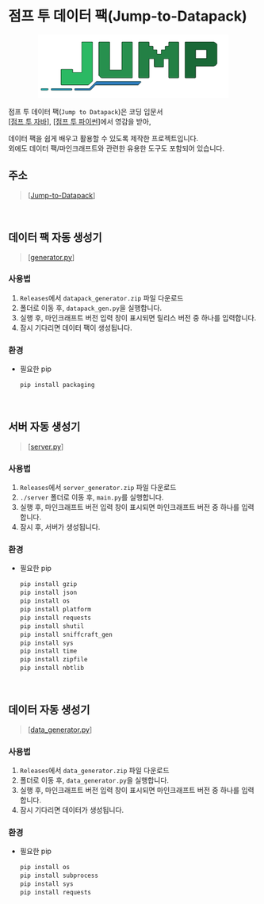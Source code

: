 # 점프 투 데이터 팩(Jump-to-Datapack)

<div align="center"><img src="assets/icon.png" height="128"/></div>

점프 투 데이터 팩(`Jump to Datapack`)은 코딩 입문서  
[[점프 투 자바](https://wikidocs.net/book/31)], [[점프 투 파이썬](https://wikidocs.net/book/1)]에서 영감을 받아,

데이터 팩을 쉽게 배우고 활용할 수 있도록 제작한 프로젝트입니다.  
외에도 데이터 팩/마인크래프트와 관련한 유용한 도구도 포함되어 있습니다.

## 주소
> [[Jump-to-Datapack](https://quam-12.github.io/Jump-to-Datapack/)]

<br/>

## 데이터 팩 자동 생성기
> [[generator.py](util/datapack_gen.py)]

### 사용법
1. `Releases`에서 `datapack_generator.zip` 파일 다운로드
2. 폴더로 이동 후, `datapack_gen.py`을 실행합니다.
3. 실행 후, 마인크래프트 버전 입력 창이 표시되면 릴리스 버전 중 하나를 입력합니다.
4. 잠시 기다리면 데이터 팩이 생성됩니다.

### 환경
- 필요한 pip
  ```bash
  pip install packaging
  ```

<br/>

## 서버 자동 생성기
> [[server.py](util/server/main.py)]

### 사용법
1. `Releases`에서 `server_generator.zip` 파일 다운로드
2. `./server` 폴더로 이동 후, `main.py`를 실행합니다.
3. 실행 후, 마인크래프트 버전 입력 창이 표시되면 마인크래프트 버전 중 하나를 입력합니다.
4. 잠시 후, 서버가 생성됩니다.

### 환경
- 필요한 pip
  ```bash
  pip install gzip
  pip install json
  pip install os
  pip install platform
  pip install requests
  pip install shutil
  pip install sniffcraft_gen
  pip install sys
  pip install time
  pip install zipfile
  pip install nbtlib
  ```

<br/>

## 데이터 자동 생성기
> [[data_generator.py](util/data_generator.py)]

### 사용법
1. `Releases`에서 `data_generator.zip` 파일 다운로드
2. 폴더로 이동 후, `data_generator.py`을 실행합니다.
3. 실행 후, 마인크래프트 버전 입력 창이 표시되면 마인크래프트 버전 중 하나를 입력합니다.
4. 잠시 기다리면 데이터가 생성됩니다.

### 환경
- 필요한 pip
  ```bash
  pip install os
  pip install subprocess
  pip install sys
  pip install requests
  ```